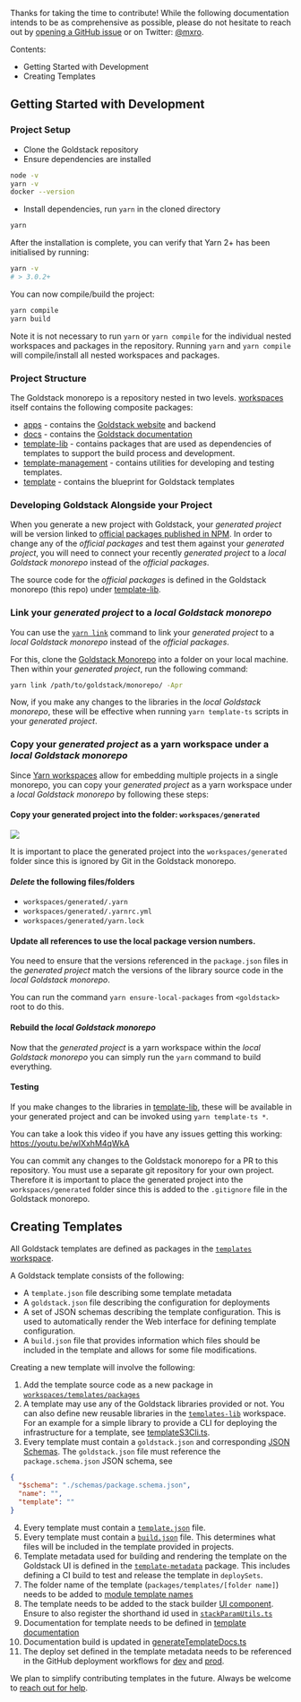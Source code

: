 Thanks for taking the time to contribute! While the following documentation intends to be as comprehensive as possible, please do not hesitate to reach out by [opening a GitHub issue](https://github.com/goldstack/goldstack/issues) or on Twitter: [@mxro](https://twitter.com/mxro).

Contents:

*   Getting Started with Development
*   Creating Templates

## Getting Started with Development

### Project Setup

*   Clone the Goldstack repository
*   Ensure dependencies are installed

```sh
node -v
yarn -v
docker --version
```

*   Install dependencies, run `yarn` in the cloned directory

```sh
yarn
```

After the installation is complete, you can verify that Yarn 2+ has been initialised by running:

```sh
yarn -v
# > 3.0.2+
```

You can now compile/build the project:

```sh
yarn compile
yarn build
```

Note it is not necessary to run `yarn` or `yarn compile` for the individual nested workspaces and packages in the repository. Running `yarn` and `yarn compile` will compile/install all nested workspaces and packages.

### Project Structure

The Goldstack monorepo is a repository nested in two levels. [workspaces](https://github.com/goldstack/goldstack/tree/master/workspaces) itself contains the following composite packages:

*   [apps](https://github.com/goldstack/goldstack/tree/master/workspaces/apps) - contains the [Goldstack website](https://goldstack.party) and backend
*   [docs](https://github.com/goldstack/goldstack/tree/master/workspaces/docs) - contains the [Goldstack documentation](https://docs.goldstack.party/docs)
*   [template-lib](https://github.com/goldstack/goldstack/tree/master/workspaces/templates-lib) - contains packages that are used as dependencies of templates to support the build process and development.
*   [template-management](https://github.com/goldstack/goldstack/tree/master/workspaces/templates-management) - contains utilities for developing and testing templates.
*   [template](https://github.com/goldstack/goldstack/tree/master/workspaces/templates) - contains the blueprint for Goldstack templates

### Developing Goldstack Alongside your Project

When you generate a new project with Goldstack, your *generated project* will be version linked to [official packages published in NPM](https://www.npmjs.com/search?q=keywords:goldstack). In order to change any of the *official packages* and test them against your *generated project*, you will need to connect your recently *generated project* to a *local Goldstack monorepo* instead of the *official packages*.

The source code for the *official packages* is defined in the Goldstack monorepo (this repo) under [template-lib](https://github.com/goldstack/goldstack/tree/master/workspaces/templates-lib).

### Link your *generated project* to a *local Goldstack monorepo*

You can use the [`yarn link`](https://yarnpkg.com/en/docs/cli/link) command to link your *generated project* to a *local Goldstack monorepo* instead of the *official packages*.

For this, clone the [Goldstack Monorepo](https://github.com/goldstack/goldstack) into a folder on your local machine. Then within your *generated project*, run the following command:

```sh
yarn link /path/to/goldstack/monorepo/ -Apr
```

Now, if you make any changes to the libraries in the *local Goldstack monorepo*, these will be effective when running `yarn template-ts` scripts in your *generated project*.

### Copy your *generated project* as a yarn workspace under a *local Goldstack monorepo*

Since [Yarn workspaces](https://yarnpkg.com/features/workspaces) allow for embedding multiple projects in a single monorepo, you can copy your *generated project* as a yarn workspace under a *local Goldstack monorepo* by following these steps:

#### Copy your generated project into the folder: `workspaces/generated`

![](https://user-images.githubusercontent.com/1448524/155213397-2b67a16d-fb76-476e-bfcf-314903dcc046.png)

It is important to place the generated project into the `workspaces/generated` folder since this is ignored by Git in the Goldstack monorepo.

#### *Delete* the following files/folders

*   `workspaces/generated/.yarn`
*   `workspaces/generated/.yarnrc.yml`
*   `workspaces/generated/yarn.lock`

#### Update all references to use the local package version numbers.

You need to ensure that the versions referenced in the `package.json` files in the *generated project* match the versions of the library source code in the *local Goldstack monorepo*.

You can run the command `yarn ensure-local-packages` from `<goldstack>` root to do this.

#### Rebuild the *local Goldstack monorepo*

Now that the *generated project* is a yarn workspace within the *local Goldstack monorepo* you can simply run the `yarn` command to build everything.

#### Testing

If you make changes to the libraries in [template-lib](https://github.com/goldstack/goldstack/tree/master/workspaces/templates-lib), these will be available in your generated project and can be invoked using `yarn template-ts *`.

You can take a look this video if you have any issues getting this working: <https://youtu.be/wIXxhM4qWkA>

You can commit any changes to the Goldstack monorepo for a PR to this repository. You must use a separate git repository for your own project. Therefore it is important to place the generated project into the `workspaces/generated` folder since this is added to the `.gitignore` file in the Goldstack monorepo.

## Creating Templates

All Goldstack templates are defined as packages in the [`templates` workspace](https://github.com/goldstack/goldstack/tree/master/workspaces/templates/packages).

A Goldstack template consists of the following:

*   A `template.json` file describing some template metadata
*   A `goldstack.json` file describing the configuration for deployments
*   A set of JSON schemas describing the template configuration. This is used to automatically render the Web interface for defining template configuration.
*   A `build.json` file that provides information which files should be included in the template and allows for some file modifications.

Creating a new template will involve the following:

1.  Add the template source code as a new package in [`workspaces/templates/packages`](https://github.com/goldstack/goldstack/tree/master/workspaces/templates/packages)
2.  A template may use any of the Goldstack libraries provided or not. You can also define new reusable libraries in the [`templates-lib`](https://github.com/goldstack/goldstack/tree/master/workspaces/templates-lib) workspace. For an example for a simple library to provide a CLI for deploying the infrastructure for a template, see [templateS3Cli.ts](https://github.com/goldstack/goldstack/blob/master/workspaces/templates-lib/packages/template-s3-cli/src/templateS3Cli.ts).
3.  Every template must contain a `goldstack.json` and corresponding [JSON Schemas](https://github.com/goldstack/goldstack/tree/master/workspaces/templates/packages/app-nextjs/schemas). The `goldstack.json` file must reference the `package.schema.json` JSON schema, see

```json
{
  "$schema": "./schemas/package.schema.json",
  "name": "",
  "template": ""
}
```

4.  Every template must contain a [`template.json`](https://github.com/goldstack/goldstack/blob/master/workspaces/templates/packages/app-nextjs/template.json) file.
5.  Every template must contain a [`build.json`](https://github.com/goldstack/goldstack/blob/master/workspaces/templates/packages/app-nextjs/build.json) file. This determines what files will be included in the template provided in projects.
6.  Template metadata used for building and rendering the template on the Goldstack UI is defined in the [`template-metadata`](https://github.com/goldstack/goldstack/tree/master/workspaces/templates/packages/template-metadata/src) package. This includes defining a CI build to test and release the template in `deploySets`.
7.  The folder name of the template (`packages/templates/[folder name]`) needs to be added to [module template names](https://github.com/goldstack/goldstack/blob/hetzner-server-goldstack-integration/workspaces/templates/packages/module-template-utils/src/moduleTemplateUtils.ts#L10)
8.  The template needs to be added to the stack builder [UI component](https://github.com/goldstack/goldstack/blob/release-hetzner-vps-template/workspaces/apps/packages/goldstack-home/src/pages/build.tsx#L215). Ensure to also register the shorthand id used in [`stackParamUtils.ts`](https://github.com/goldstack/goldstack/blob/8f135dd935a9f41d8c37754e2e25ea3e42d0f57d/workspaces/apps/packages/goldstack-home/src/lib/stackParamUtils.ts#L1)
9.  Documentation for template needs to be defined in [template documentation](https://github.com/goldstack/goldstack/tree/release-hetzner-vps-template/workspaces/docs/docs/templates)
10. Documentation build is updated in [generateTemplateDocs.ts](https://github.com/goldstack/goldstack/blob/release-hetzner-vps-template/workspaces/docs/packages/module-template-docs/src/scripts/generateTemplateDocs.ts#L1)
11. The deploy set defined in the template metadata needs to be referenced in the GitHub deployment workflows for [dev](https://github.com/goldstack/goldstack/blob/master/.github/workflows/template_deploy_dev.yml#L11) and [prod](https://github.com/goldstack/goldstack/blob/master/.github/workflows/template_deploy_prod.yml#L11).

We plan to simplify contributing templates in the future. Always be welcome to [reach out for help](https://github.com/goldstack/goldstack/issues).

